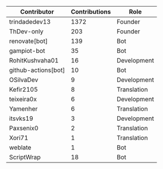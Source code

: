 | Contributor | Contributions | Role |
| ------------ | -------------- | ---- |
| trindadedev13 | 1372 | Founder |
| ThDev-only | 203 | Founder |
| renovate[bot] | 139 | Bot |
| gampiot-bot | 35 | Bot |
| RohitKushvaha01 | 16 | Development |
| github-actions[bot] | 10 | Bot |
| OSilvaDev | 9 | Development |
| Kefir2105 | 8 | Translation |
| teixeira0x | 6 | Development |
| Yamenher | 6 | Translation |
| itsvks19 | 3 | Development |
| Paxsenix0 | 2 | Translation |
| Xori71 | 1 | Translation |
| weblate | 1 | Bot |
| ScriptWrap | 18 | Bot |
